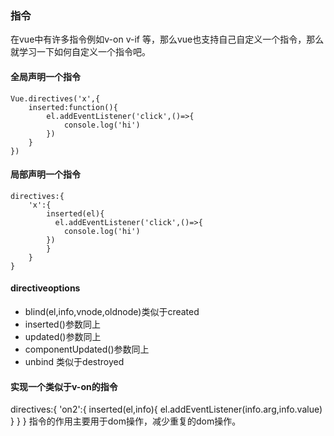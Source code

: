 ### 指令
在vue中有许多指令例如v-on v-if 等，那么vue也支持自己自定义一个指令，那么就学习一下如何自定义一个指令吧。
#### 全局声明一个指令
```
Vue.directives('x',{
    inserted:function(){
        el.addEventListener('click',()=>{
            console.log('hi')
        })
    }
})
```
#### 局部声明一个指令
```
directives:{
    'x':{
        inserted(el){
          el.addEventListener('click',()=>{
            console.log('hi')
        })
        }
    }
}
```
#### directiveoptions
- blind(el,info,vnode,oldnode)类似于created
- inserted()参数同上
- updated()参数同上
- componentUpdated()参数同上
- unbind 类似于destroyed
#### 实现一个类似于v-on的指令
directives:{
    'on2':{
        inserted(el,info){
            el.addEventListener(info.arg,info.value)
        }
    }
}
指令的作用主要用于dom操作，减少重复的dom操作。
